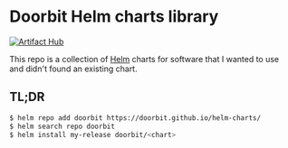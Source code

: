 # Doorbit Helm charts library

[![Artifact Hub](https://img.shields.io/endpoint?url=https://artifacthub.io/badge/repository/robjuz)](https://artifacthub.io/packages/search?repo=robjuz)

This repo is a collection of [Helm](https://helm.sh/) charts for software that I wanted to use and didn't found an existing chart.

## TL;DR

```bash
$ helm repo add doorbit https://doorbit.github.io/helm-charts/
$ helm search repo doorbit
$ helm install my-release doorbit/<chart>
```
